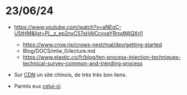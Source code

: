 # 23/06/24
- https://www.youtube.com/watch?v=aNEqC-U5tHM&list=PL_z_ep2nxC57sHAlCcvvaYRrpdMIQXri1 
	- https://www.crow.rip/crows-nest/mal/dev/getting-started
	- Blog/DOCS/mlw_0/lecture.md
	- https://www.elastic.co/fr/blog/ten-process-injection-techniques-technical-survey-common-and-trending-process
	
- Sur [CDN](https://blog.csdn.net/2301_76168381/article/details/136567947?ops_request_misc=&request_id=&biz_id=102&utm_term=malware%20%E5%AD%A6%E4%B9%A0%E7%B3%BB%E5%88%97&utm_medium=distribute.pc_search_result.none-task-blog-2~all~sobaiduweb~default-7-136567947.142^v100^control&spm=1018.2226.3001.4187)
un site chinois, de très très bon liens.

- Parmis eux [celui-ci](https://github.com/joe-shenouda/awesome-cyber-skills?tab=readme-ov-file)
